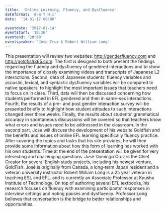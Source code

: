 ```yaml
---
title:  'Online Learning, Fluency, and Dysfluency'
dateformat: 'd-m-Y H:i'
date:  '14-01-17 00:00'

eventdate: '2017-01-14'
eventstart: '18:30'
eventend: '20:00'
eventspeaker: 'José Cruz & Robert William Long'
---
```


This presentation will review two websites: http://genderfluency.com  and http://goldfish365.com. The first is designed to both present the findings regarding the fluency and dysfluency of gendered interactions and to show the importance of closely examining videos and transcripts of Japanese L2 interactions. Second, data of Japanese students’ fluency variables and acoustic, lexical, and syntactic dysfluency variables will be compared to native speakers’ to highlight the most important issues that teachers need to focus on in class. Third, data will then be discussed concerning how students performed in EFL gendered and then in same-sex interactions. Fourth, the results of a pre- and post gender interaction survey will be presented briefly to highlight how student attitudes to such interactions changed over three weeks. Finally, the results about students’ grammatical accuracy in spontaneous discussions will be covered so that teachers know what errors and issues need to be addressed in the classroom.
In the second part, Jose will discuss the development of his website Goldfish and the benefits and issues of online EFL learning specifically fluency practice. After covering the topics and tasks that his site provides, he will then provide some information about how this form of learning has worked with his own students.  Time at the end of the presentation will be given for very interesting and challenging questions.
José Domingo Cruz is the Chief Creator for several English study projects, including his newest venture, GoldFish. José is originally from Canada, a long-term Japan resident and a veteran university instructor
Robert William Long is a 25 year veteran in teaching ESL and EFL. and is currently an Associate Professor at Kyushu Institute of Technology. On top of authoring several EFL textbooks, his research focuses on fluency with examining participants’ responses in interview settings and noting pauses and dysfluency. Professor Long believes that conversation is the bridge to better relationships and opportunities.


